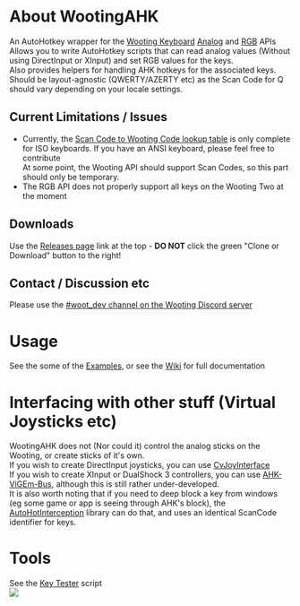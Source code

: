 # About WootingAHK

An AutoHotkey wrapper for the [Wooting Keyboard](https://wooting.io/) [Analog](https://github.com/WootingKb/wooting-analog-sdk) and [RGB](https://github.com/WootingKb/wooting-rgb-sdk) APIs  
Allows you to write AutoHotkey scripts that can read analog values (Without using DirectInput or XInput) and set RGB values for the keys.  
Also provides helpers for handling AHK hotkeys for the associated keys.  
Should be layout-agnostic (QWERTY/AZERTY etc) as the Scan Code for Q should vary depending on your locale settings.  

## Current Limitations / Issues
* Currently, the [Scan Code to Wooting Code lookup table](https://github.com/evilC/WootingAHK/blob/master/WootingAHK/WootingCodeLookup.cs) is only complete for ISO keyboards. If you have an ANSI keyboard, please feel free to contribute  
At some point, the Wooting API should support Scan Codes, so this part should only be temporary.  
* The RGB API does not properly support all keys on the Wooting Two at the moment

## Downloads
Use the [Releases page](https://github.com/evilC/WootingAHK/releases) link at the top - **DO NOT** click the green "Clone or Download" button to the right!  

## Contact / Discussion etc
Please use the [#woot_dev channel on the Wooting Discord server](https://discord.gg/zREJYgV)  

# Usage
See the some of the [Examples](https://github.com/evilC/WootingAHK/blob/master/Simple%20Example.ahk), or see the [Wiki](https://github.com/evilC/WootingAHK/wiki) for full documentation

# Interfacing with other stuff (Virtual Joysticks etc)
WootingAHK does not (Nor could it) control the analog sticks on the Wooting, or create sticks of it's own.  
If you wish to create DirectInput joysticks, you can use [CvJoyInterface](https://github.com/evilC/AHK-CvJoyInterface)  
If you wish to create XInput or DualShock 3 controllers, you can use [AHK-ViGEm-Bus](https://github.com/evilC/AHK-ViGEm-Bus), although this is still rather under-developed.  
It is also worth noting that if you need to deep block a key from windows (eg some game or app is seeing through AHK's block), the [AutoHotInterception](https://github.com/evilC/AutoHotInterception) library can do that, and uses an identical ScanCode identifier for keys.  

# Tools  
See the [Key Tester](https://github.com/evilC/WootingAHK/blob/master/AllKeyTest.ahk) script  
![](https://i.imgur.com/QhrGUxt.png)  

